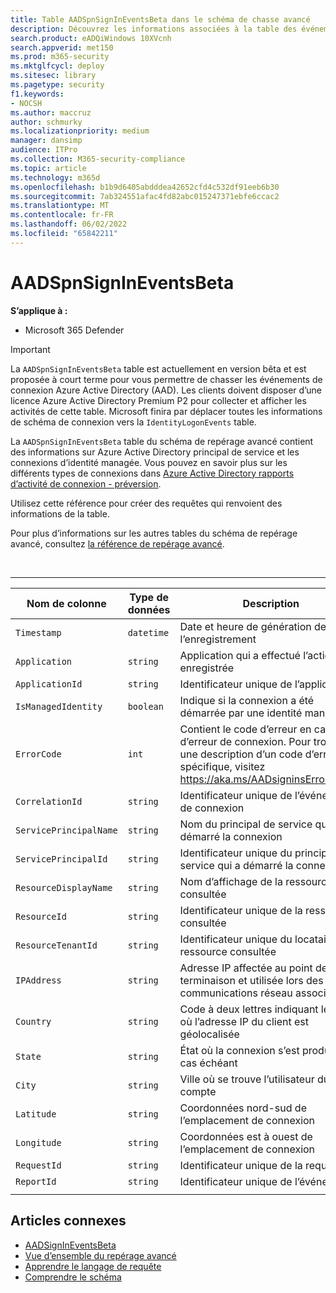 ```yaml
---
title: Table AADSpnSignInEventsBeta dans le schéma de chasse avancé
description: Découvrez les informations associées à la table des événements de connexion au principal de service et à l’identité managée de Azure Active Directory.
search.product: eADQiWindows 10XVcnh
search.appverid: met150
ms.prod: m365-security
ms.mktglfcycl: deploy
ms.sitesec: library
ms.pagetype: security
f1.keywords:
- NOCSH
ms.author: maccruz
author: schmurky
ms.localizationpriority: medium
manager: dansimp
audience: ITPro
ms.collection: M365-security-compliance
ms.topic: article
ms.technology: m365d
ms.openlocfilehash: b1b9d6405abdddea42652cfd4c532df91eeb6b30
ms.sourcegitcommit: 7ab324551afac4fd82abc015247371ebfe6ccac2
ms.translationtype: MT
ms.contentlocale: fr-FR
ms.lasthandoff: 06/02/2022
ms.locfileid: "65842211"
---
```

# <a name="aadspnsignineventsbeta"></a>AADSpnSignInEventsBeta

**S’applique à :**
- Microsoft 365 Defender

> [!IMPORTANT]
> La `AADSpnSignInEventsBeta` table est actuellement en version bêta et est proposée à court terme pour vous permettre de chasser les événements de connexion Azure Active Directory (AAD). Les clients doivent disposer d’une licence Azure Active Directory Premium P2 pour collecter et afficher les activités de cette table. Microsoft finira par déplacer toutes les informations de schéma de connexion vers la `IdentityLogonEvents` table.

La `AADSpnSignInEventsBeta` table du schéma de repérage avancé contient des informations sur Azure Active Directory principal de service et les connexions d’identité managée. Vous pouvez en savoir plus sur les différents types de connexions dans [Azure Active Directory rapports d’activité de connexion - préversion](/azure/active-directory/reports-monitoring/concept-all-sign-ins).

Utilisez cette référence pour créer des requêtes qui renvoient des informations de la table.

Pour plus d’informations sur les autres tables du schéma de repérage avancé, consultez [la référence de repérage avancé](/windows/security/threat-protection/microsoft-defender-atp/advanced-hunting-reference).

<br>

****

|Nom de colonne|Type de données|Description|
|---|---|---|
|`Timestamp`|`datetime`|Date et heure de génération de l’enregistrement|
|`Application`|`string`|Application qui a effectué l’action enregistrée|
|`ApplicationId`|`string`|Identificateur unique de l’application|
|`IsManagedIdentity`|`boolean`|Indique si la connexion a été démarrée par une identité managée|
|`ErrorCode`|`int`|Contient le code d’erreur en cas d’erreur de connexion. Pour trouver une description d’un code d’erreur spécifique, visitez <https://aka.ms/AADsigninsErrorCodes>.|
|`CorrelationId`|`string`|Identificateur unique de l’événement de connexion|
|`ServicePrincipalName`|`string`|Nom du principal de service qui a démarré la connexion|
|`ServicePrincipalId`|`string`|Identificateur unique du principal de service qui a démarré la connexion|
|`ResourceDisplayName`|`string`|Nom d’affichage de la ressource consultée|
|`ResourceId`|`string`|Identificateur unique de la ressource consultée|
|`ResourceTenantId`|`string`|Identificateur unique du locataire de la ressource consultée|
|`IPAddress`|`string`|Adresse IP affectée au point de terminaison et utilisée lors des communications réseau associées|
|`Country`|`string`|Code à deux lettres indiquant le pays où l’adresse IP du client est géolocalisée|
|`State`|`string`|État où la connexion s’est produite, le cas échéant|
|`City`|`string`|Ville où se trouve l’utilisateur du compte|
|`Latitude`|`string`|Coordonnées nord-sud de l’emplacement de connexion|
|`Longitude`|`string`|Coordonnées est à ouest de l’emplacement de connexion|
|`RequestId`|`string`|Identificateur unique de la requête|
|`ReportId`|`string`|Identificateur unique de l’événement|
||||

## <a name="related-articles"></a>Articles connexes

- [AADSignInEventsBeta](./advanced-hunting-aadsignineventsbeta-table.md)
- [Vue d’ensemble du repérage avancé](/windows/security/threat-protection/microsoft-defender-atp/advanced-hunting-overview)
- [Apprendre le langage de requête](/windows/security/threat-protection/microsoft-defender-atp/advanced-hunting-query-language)
- [Comprendre le schéma](/windows/security/threat-protection/microsoft-defender-atp/advanced-hunting-schema-reference)
